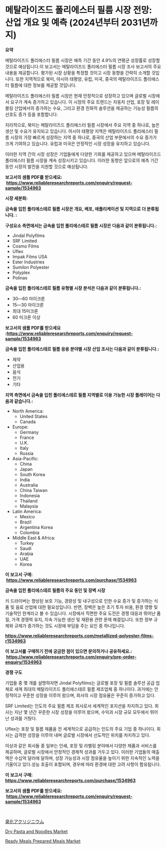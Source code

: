 <p><h1>메탈라이즈드 폴리에스터 필름 시장 전망: 산업 개요 및 예측 (2024년부터 2031년까지)</h1></p><p><strong>요약</strong></p>
<p><p>메탈라이즈드 폴리에스터 필름 시장은 예측 기간 동안 4.9%의 연평균 성장률로 성장할 것으로 예상됩니다.이 보고서는 메탈라이즈드 폴리에스터 필름 시장 조사 보고서의 주요 내용을 제공합니다. 평가된 시장 상황을 특정할 것이고 시장 동향을 간략히 소개할 것입니다. 또한 지역적으로 북미, 아시아 태평양, 유럽, 미국, 중국의 메탈라이즈드 폴리에스터 필름에 대한 정보를 제공할 것입니다.</p><p>메탈라이즈드 폴리에스터 필름 시장은 현재 안정적으로 성장하고 있으며 글로벌 시장에서 요구가 계속 증가하고 있습니다. 이 시장의 주요 트렌드는 자동차 산업, 포장 및 레이블링 산업에서의 증가하는 수요, 그리고 환경 친화적 솔루션을 제공하는 기능성 필름의 선호도 증가 등을 포함합니다.</p><p>지리적으로, 북미는 메탈라이즈드 폴리에스터 필름 시장에서 주요 지역 중 하나로, 높은 생산 및 수요가 유지되고 있습니다. 아시아 태평양 지역은 메탈라이즈드 폴리에스터 필름 시장의 가장 빠르게 성장하는 지역 중 하나로, 중국의 산업 부문에서의 수요 증가가 크게 기여하고 있습니다. 유럽과 미국은 안정적인 시장 성장을 유지하고 있습니다.</p><p>이러한 지역 간의 시장 성장은 기업들에게 다양한 기회를 제공하고 있으며 메탈라이즈드 폴리에스터 필름 시장을 계속 성장시키고 있습니다. 이러한 동향은 앞으로의 예측 기간 동안 시장의 발전을 지원할 것으로 예상됩니다.</p></p>
<p><strong>보고서의 샘플 PDF를 받으세요: &nbsp;<a href="https://www.reliableresearchreports.com/enquiry/request-sample/1534963">https://www.reliableresearchreports.com/enquiry/request-sample/1534963</a></strong></p>
<p><strong>시장 세분화:</strong></p>
<p><strong> 금속을 입힌 폴리에스테르 필름 시장은 개요, 배포, 애플리케이션 및 지역으로 더 분류됩니다. :</strong></p>
<p><strong>구성요소 측면에서는 금속을 입힌 폴리에스테르 필름 시장은 다음과 같이 분류됩니다.:</strong></p>
<p><ul><li>Jindal Polyfilms</li><li>SRF Limited</li><li>Cosmo Films</li><li>Uflex</li><li>Impak Films USA</li><li>Ester Industries</li><li>Sumilon Polyester</li><li>Polyplex</li><li>Polinas</li></ul></p>
<p><strong> 금속을 입힌 폴리에스테르 필름 유형별 시장 분석은 다음과 같이 분류됩니다.:</strong></p>
<p><ul><li>30—60 마이크론</li><li>15—30 마이크론</li><li>최대 15미크론</li><li>60 미크론 이상</li></ul></p>
<p><strong>보고서의 샘플 PDF를 받으세요 :<a href="https://www.reliableresearchreports.com/enquiry/request-sample/1534963">https://www.reliableresearchreports.com/enquiry/request-sample/1534963</a></strong></p>
<p><strong> 금속을 입힌 폴리에스테르 필름 응용 분야별 시장 산업 조사는 다음과 같이 분류됩니다.:</strong></p>
<p><ul><li>제약</li><li>산업용</li><li>음식</li><li>전기</li><li>기타</li></ul></p>
<p><strong>지역 측면에서 금속을 입힌 폴리에스테르 필름 지역별로 이용 가능한 시장 플레이어는 다음과 같습니다.:</strong></p>
<p><ul>
    <li>
        North America:
        <ul>
            <li>United States</li>
            <li>Canada</li>
        </ul>
    </li>
    <li>
        Europe:
        <ul>
            <li>Germany</li>
            <li>France</li>
            <li>U.K.</li>
            <li>Italy</li>
            <li>Russia</li>
        </ul>
    </li>
    <li>
        Asia-Pacific:
        <ul>
            <li>China</li>
            <li>Japan</li>
            <li>South Korea</li>
            <li>India</li>
            <li>Australia</li>
            <li>China Taiwan</li>
            <li>Indonesia</li>
            <li>Thailand</li>
            <li>Malaysia</li>
        </ul>
    </li>
    <li>
        Latin America:
        <ul>
            <li>Mexico</li>
            <li>Brazil</li>
            <li>Argentina Korea</li>
            <li>Colombia</li>
        </ul>
    </li>
    <li>
        Middle East & Africa:
        <ul>
            <li>Turkey</li>
            <li>Saudi</li>
            <li>Arabia</li>
            <li>UAE</li>
            <li>Korea</li>
        </ul>
    </li>
    </ul></p>
<p><strong>이 보고서 구매: &nbsp;<a href="https://www.reliableresearchreports.com/purchase/1534963">https://www.reliableresearchreports.com/purchase/1534963</a></strong></p>
<p><strong>금속을 입힌 폴리에스테르 필름의 주요 동인 및 장벽 시장</strong></p>
<p><p>키 드라이버는 향상된 보호 기능, 경량성 및 내구성으로 인한 수요 증가 및 증가하는 식품 및 음료 산업에 대한 필요성입니다. 반면, 장벽은 높은 초기 투자 비용, 환경 영향 및 기술적인 한계라고 볼 수 있습니다. 시장에서 직면한 주요 도전은 경쟁 대응과 뛰어난 품질, 가격 경쟁력 유지, 지속 가능한 생산 및 재환용 관련 문제 해결입니다. 또한 정부 규제와 규제가 증가하는 것도 시장에 부담을 주는 요인 중 하나입니다.</p></p>
<p><strong><a href="https://www.reliableresearchreports.com/metallized-polyester-films-r1534963">https://www.reliableresearchreports.com/metallized-polyester-films-r1534963</a></strong></p>
<p><strong>이 보고서를 구매하기 전에 궁금한 점이 있으면 문의하거나 공유하세요.: &nbsp;<a href="https://www.reliableresearchreports.com/enquiry/pre-order-enquiry/1534963">https://www.reliableresearchreports.com/enquiry/pre-order-enquiry/1534963</a></strong></p>
<p><strong>경쟁 구도</strong></p>
<p><p>기업들 중 몇 개를 설명하자면 Jindal Polyfilms는 글로벌 포장 및 필름 솔루션 공급 업체로 세계 최대의 메탈라이즈드 폴리에스테르 필름 제조업체 중 하나이다. 과거에는 안정적이고 꾸준한 성장을 이루어 왔으며, 회사의 시장 점유율은 꾸준히 증가하고 있다.</p><p>SRF Limited는 인도의 주요 필름 제조 회사로서 세계적인 포지션을 차지하고 있다. 회사는 지난 몇 년간 꾸준한 시장 성장을 이루어 왔으며, 수익과 시장 규모 모두에서 뛰어난 성과를 거뒀다.</p><p>Uflex는 포장 및 필름 제품을 전 세계적으로 공급하는 인도의 주요 기업 중 하나이다. 회사는 급격한 성장을 이루어 내며 글로벌 시장에서 선도적인 위치를 차지하고 있다.</p><p>이상과 같은 회사들 중 일부는 인쇄, 포장 및 라벨링 분야에서 다양한 제품과 서비스를 제공하며, 글로벌 시장에서 안정적인 경제적 성과를 거두고 있다. 이러한 기업들의 매출액은 수십억 달러에 달하며, 성장 가능성과 시장 점유율을 높이기 위한 지속적인 노력을 기울이고 있다.성능 호출이 포함되며, 경우에 따라 환경에 대한 고려 사항이 함유됩니다.</p></p>
<p><strong>이 보고서 구매: &nbsp; <a href="https://www.reliableresearchreports.com/purchase/1534963">https://www.reliableresearchreports.com/purchase/1534963</a></strong></p>
<p><strong>보고서의 샘플 PDF를 받으세요: &nbsp;<a href="https://www.reliableresearchreports.com/enquiry/request-sample/1534963">https://www.reliableresearchreports.com/enquiry/request-sample/1534963</a></strong><strong></strong></p>
<p>&nbsp;</p>
<p><p><a href="https://github.com/CloydAbbott2023/Market-Research-Report-List-1/blob/main/818455820152.md">臭化アクリジニウム</a></p><p><a href="https://github.com/singletonthaxterkelliehr2df/Market-Research-Report-List-1/blob/main/dry-pasta-and-noodles-market.md">Dry Pasta and Noodles Market</a></p><p><a href="https://github.com/kufem1/Market-Research-Report-List-2/blob/main/ready-meals-prepared-meals-market.md">Ready Meals Prepared Meals Market</a></p></p>